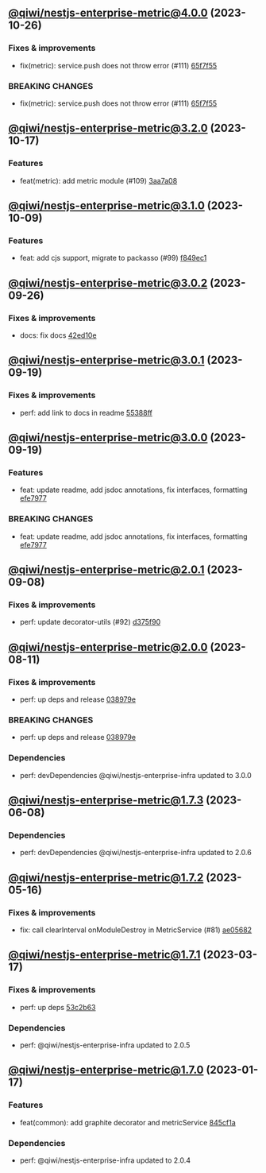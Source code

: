 ## [@qiwi/nestjs-enterprise-metric@4.0.0](https://github.com/qiwi/nestjs-enterprise/compare/2023.10.17-qiwi.nestjs-enterprise-metric.3.2.0-f0...2023.10.26-qiwi.nestjs-enterprise-metric.4.0.0-f0) (2023-10-26)

### Fixes & improvements
* fix(metric): service.push does not throw error (#111) [65f7f55](https://github.com/qiwi/nestjs-enterprise/commit/65f7f55ee981dbb87225ab276e12738a147b0c35)

### BREAKING CHANGES
* fix(metric): service.push does not throw error (#111) [65f7f55](https://github.com/qiwi/nestjs-enterprise/commit/65f7f55ee981dbb87225ab276e12738a147b0c35)

## [@qiwi/nestjs-enterprise-metric@3.2.0](https://github.com/qiwi/nestjs-enterprise/compare/2023.10.9-qiwi.nestjs-enterprise-metric.3.1.0-f0...2023.10.17-qiwi.nestjs-enterprise-metric.3.2.0-f0) (2023-10-17)

### Features
* feat(metric): add metric module (#109) [3aa7a08](https://github.com/qiwi/nestjs-enterprise/commit/3aa7a0850bf42372ffae1ead267be17b9b3d5b39)

## [@qiwi/nestjs-enterprise-metric@3.1.0](https://github.com/qiwi/nestjs-enterprise/compare/2023.9.26-qiwi.nestjs-enterprise-metric.3.0.2-f0...2023.10.9-qiwi.nestjs-enterprise-metric.3.1.0-f0) (2023-10-09)

### Features
* feat: add cjs support, migrate to packasso (#99) [f849ec1](https://github.com/qiwi/nestjs-enterprise/commit/f849ec1014712b0605256e4dbf65959b5212fde0)

## [@qiwi/nestjs-enterprise-metric@3.0.2](https://github.com/qiwi/nestjs-enterprise/compare/2023.9.19-qiwi.nestjs-enterprise-metric.3.0.1-f0...2023.9.26-qiwi.nestjs-enterprise-metric.3.0.2-f0) (2023-09-26)

### Fixes & improvements
* docs: fix docs [42ed10e](https://github.com/qiwi/nestjs-enterprise/commit/42ed10e89ce521b73d65d63bb924b6893a93271b)

## [@qiwi/nestjs-enterprise-metric@3.0.1](https://github.com/qiwi/nestjs-enterprise/compare/2023.9.19-qiwi.nestjs-enterprise-metric.3.0.0-f0...2023.9.19-qiwi.nestjs-enterprise-metric.3.0.1-f0) (2023-09-19)

### Fixes & improvements
* perf: add link to docs in readme [55388ff](https://github.com/qiwi/nestjs-enterprise/commit/55388ffa5bac62415bce5edf99160f0a08039156)

## [@qiwi/nestjs-enterprise-metric@3.0.0](https://github.com/qiwi/nestjs-enterprise/compare/2023.9.8-qiwi.nestjs-enterprise-metric.2.0.1-f0...2023.9.19-qiwi.nestjs-enterprise-metric.3.0.0-f0) (2023-09-19)

### Features
* feat: update readme, add jsdoc annotations, fix interfaces, formatting [efe7977](https://github.com/qiwi/nestjs-enterprise/commit/efe79772b9c26aea055f2bcf1c5ac8fd06e3b342)

### BREAKING CHANGES
* feat: update readme, add jsdoc annotations, fix interfaces, formatting [efe7977](https://github.com/qiwi/nestjs-enterprise/commit/efe79772b9c26aea055f2bcf1c5ac8fd06e3b342)

## [@qiwi/nestjs-enterprise-metric@2.0.1](https://github.com/qiwi/nestjs-enterprise/compare/2023.8.11-qiwi.nestjs-enterprise-metric.2.0.0-f0...2023.9.8-qiwi.nestjs-enterprise-metric.2.0.1-f0) (2023-09-08)

### Fixes & improvements
* perf: update decorator-utils (#92) [d375f90](https://github.com/qiwi/nestjs-enterprise/commit/d375f90bb15c15b2c3afd5d9a996ede76301b6b6)

## [@qiwi/nestjs-enterprise-metric@2.0.0](https://github.com/qiwi/nestjs-enterprise/compare/2023.6.8-qiwi.nestjs-enterprise-metric.1.7.3-f0...2023.8.11-qiwi.nestjs-enterprise-metric.2.0.0-f0) (2023-08-11)

### Fixes & improvements
* perf: up deps and release [038979e](https://github.com/qiwi/nestjs-enterprise/commit/038979e99dd52c8283834a35953ba7c9ecfc060b)

### BREAKING CHANGES
* perf: up deps and release [038979e](https://github.com/qiwi/nestjs-enterprise/commit/038979e99dd52c8283834a35953ba7c9ecfc060b)

### Dependencies
* perf: devDependencies @qiwi/nestjs-enterprise-infra updated to 3.0.0

## [@qiwi/nestjs-enterprise-metric@1.7.3](https://github.com/qiwi/nestjs-enterprise/compare/2023.5.16-qiwi.nestjs-enterprise-metric.1.7.2-f0...2023.6.8-qiwi.nestjs-enterprise-metric.1.7.3-f0) (2023-06-08)

### Dependencies
* perf: devDependencies @qiwi/nestjs-enterprise-infra updated to 2.0.6

## [@qiwi/nestjs-enterprise-metric@1.7.2](https://github.com/qiwi/nestjs-enterprise/compare/2023.3.17-qiwi.nestjs-enterprise-metric.1.7.1-f0...2023.5.16-qiwi.nestjs-enterprise-metric.1.7.2-f0) (2023-05-16)

### Fixes & improvements
* fix: call clearInterval onModuleDestroy in MetricService (#81) [ae05682](https://github.com/qiwi/nestjs-enterprise/commit/ae056824400be3047b951e73f487c923995fd182)

## [@qiwi/nestjs-enterprise-metric@1.7.1](https://github.com/qiwi/nestjs-enterprise/compare/2023.1.17-qiwi.nestjs-enterprise-metric.1.7.0-f0...2023.3.17-qiwi.nestjs-enterprise-metric.1.7.1-f0) (2023-03-17)

### Fixes & improvements
* perf: up deps [53c2b63](https://github.com/qiwi/nestjs-enterprise/commit/53c2b63b4bf5020c8d7b3e69b3df296ffbd39e2f)

### Dependencies
* perf: @qiwi/nestjs-enterprise-infra updated to 2.0.5

## [@qiwi/nestjs-enterprise-metric@1.7.0](https://github.com/qiwi/nestjs-enterprise/compare/undefined...2023.1.17-qiwi.nestjs-enterprise-metric.1.7.0-f0) (2023-01-17)

### Features
* feat(common): add graphite decorator and metricService [845cf1a](https://github.com/qiwi/nestjs-enterprise/commit/845cf1a38c3aead4265602eca7c8d186e0516e52)

### Dependencies
* perf: @qiwi/nestjs-enterprise-infra updated to 2.0.4
